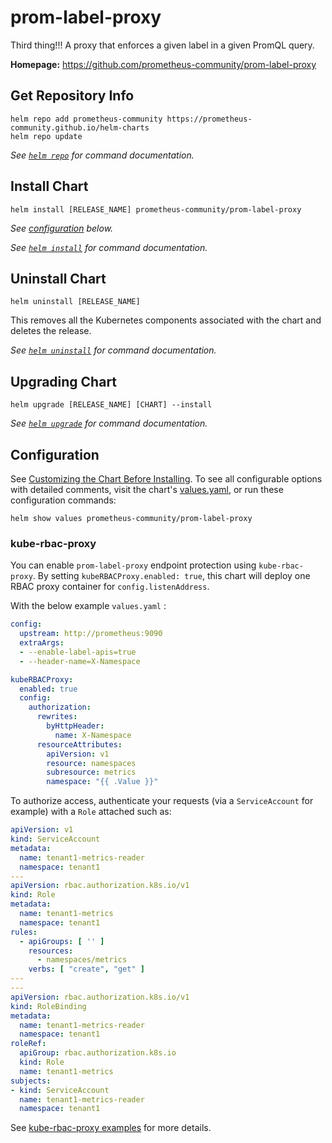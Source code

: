# prom-label-proxy

Third thing!!!
A proxy that enforces a given label in a given PromQL query.

**Homepage:** <https://github.com/prometheus-community/prom-label-proxy>

## Get Repository Info

```console
helm repo add prometheus-community https://prometheus-community.github.io/helm-charts
helm repo update
```

_See [`helm repo`](https://helm.sh/docs/helm/helm_repo/) for command documentation._

## Install Chart

```console
helm install [RELEASE_NAME] prometheus-community/prom-label-proxy
```

_See [configuration](#configuration) below._

_See [`helm install`](https://helm.sh/docs/helm/helm_install/) for command documentation._

## Uninstall Chart

```console
helm uninstall [RELEASE_NAME]
```

This removes all the Kubernetes components associated with the chart and deletes the release.

_See [`helm uninstall`](https://helm.sh/docs/helm/helm_uninstall/) for command documentation._

## Upgrading Chart

```console
helm upgrade [RELEASE_NAME] [CHART] --install
```

_See [`helm upgrade`](https://helm.sh/docs/helm/helm_upgrade/) for command documentation._

## Configuration

See [Customizing the Chart Before Installing](https://helm.sh/docs/intro/using_helm/#customizing-the-chart-before-installing). To see all configurable options with detailed comments, visit the chart's [values.yaml](./values.yaml), or run these configuration commands:

```console
helm show values prometheus-community/prom-label-proxy
```

### kube-rbac-proxy

You can enable `prom-label-proxy` endpoint protection using `kube-rbac-proxy`. By setting `kubeRBACProxy.enabled: true`, this chart will deploy one RBAC proxy container for `config.listenAddress`.

With the below example `values.yaml` :

```yaml
config:
  upstream: http://prometheus:9090
  extraArgs:
  - --enable-label-apis=true
  - --header-name=X-Namespace

kubeRBACProxy:
  enabled: true
  config:
    authorization:
      rewrites:
        byHttpHeader:
          name: X-Namespace
      resourceAttributes:
        apiVersion: v1
        resource: namespaces
        subresource: metrics
        namespace: "{{ .Value }}"
```

To authorize access, authenticate your requests (via a `ServiceAccount` for example) with a `Role` attached such as:

```yaml
apiVersion: v1
kind: ServiceAccount
metadata:
  name: tenant1-metrics-reader
  namespace: tenant1
---
apiVersion: rbac.authorization.k8s.io/v1
kind: Role
metadata:
  name: tenant1-metrics
  namespace: tenant1
rules:
  - apiGroups: [ '' ]
    resources:
      - namespaces/metrics
    verbs: [ "create", "get" ]
---
---
apiVersion: rbac.authorization.k8s.io/v1
kind: RoleBinding
metadata:
  name: tenant1-metrics-reader
  namespace: tenant1
roleRef:
  apiGroup: rbac.authorization.k8s.io
  kind: Role
  name: tenant1-metrics
subjects:
- kind: ServiceAccount
  name: tenant1-metrics-reader
  namespace: tenant1
```

See [kube-rbac-proxy examples](https://github.com/brancz/kube-rbac-proxy/tree/master/examples/rewrites) for more details.
